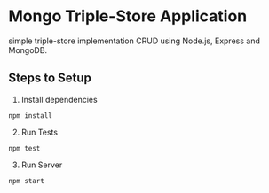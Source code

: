 # Mongo Triple-Store Application

simple triple-store implementation CRUD using Node.js, Express and MongoDB.

## Steps to Setup

1. Install dependencies
```
npm install
```

2. Run Tests
```
npm test
```
3. Run Server
```
npm start
```
